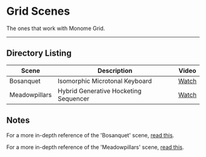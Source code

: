 # Grid Scenes

The ones that work with Monome Grid.

------------------------------------------------------------------------------

## Directory Listing

Scene | Description | Video
------|-------------|------
Bosanquet | Isomorphic Microtonal Keyboard | [Watch](https://youtu.be/wEmc-l2pnSQ)
Meadowpillars | Hybrid Generative Hocketing Sequencer | [Watch](https://youtu.be/tw8Y0uBT95U)

## Notes

For a more in-depth reference of the 'Bosanquet' scene, [read
this](References/Bosanquet.md).

For a more in-depth reference of the 'Meadowpillars' scene, [read
this](References/Meadowpillars.md).

